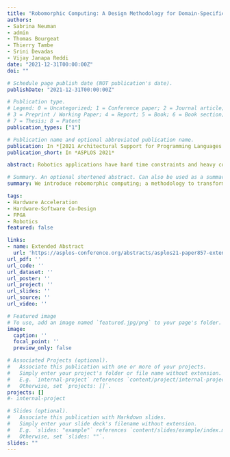 ```yaml
---
title: "Robomorphic Computing: A Design Methodology for Domain-Specific Accelerators Parameterized by Robot Morphology"
authors:
- Sabrina Neuman
- admin
- Thomas Bourgeat
- Thierry Tambe
- Srini Devadas
- Vijay Janapa Reddi
date: "2021-12-31T00:00:00Z"
doi: ""

# Schedule page publish date (NOT publication's date).
publishDate: "2021-12-31T00:00:00Z"

# Publication type.
# Legend: 0 = Uncategorized; 1 = Conference paper; 2 = Journal article;
# 3 = Preprint / Working Paper; 4 = Report; 5 = Book; 6 = Book section;
# 7 = Thesis; 8 = Patent
publication_types: ["1"]

# Publication name and optional abbreviated publication name.
publication: In *[2021 Architectural Support for Programming Languages and Operating Systems](https://asplos-conference.org/)*
publication_short: In *ASPLOS 2021*

abstract: Robotics applications have hard time constraints and heavy computational burdens that can greatly benefit from domain-specific hardware accelerators. For the latency-critical problem of robot motion planning and control, there exists a performance gap of at least an order of magnitude between joint actuator response rates and state-of-the-art software solutions. Hardware acceleration can close this gap, but it is essential to define automated hardware design flows to keep the design process agile as applications and robot platforms evolve. To address this challenge, we introduce robomorphic computing; a methodology to transform robot morphology into a customized hardware accelerator morphology. In this work, we (i) present this design methodology, using robot topology and structure to exploit parallelism and matrix sparsity patterns in accelerator hardware; (ii) use the methodology to generate a parameterized accelerator design for the gradient of rigid body dynamics, a key kernel in motion planning; (iii) evaluate FPGA and synthesized ASIC implementations of this accelerator for an industrial manipulator robot; and (iv) describe how the design can be automatically customized for other robot models. Our FPGA accelerator achieves speedups of 8x and 86x over CPU and GPU when executing a single dynamics gradient computation. It maintains speedups of 1.9x to 2.9x over CPU and GPU, including computation and I/O round-trip latency, when deployed as a coprocessor to a host CPU and processing multiple dynamics gradient computations. ASIC synthesis indicates an additional 7.2x factor. We describe how this principled approach generalizes to more complex robot platforms, such as quadrupeds and humanoids, as well as to other computational kernels in robotics, outlining a path forward for future robomorphic computing accelerators.

# Summary. An optional shortened abstract. Can also be used as a summary for an extended abstract or poster etc.
summary: We introduce robomorphic computing; a methodology to transform robot morphology into a customized hardware accelerator morphology. In this work, we (i) present this design methodology; (ii) use the methodology to generate a parameterized accelerator design for the gradient of rigid body dynamics; (iii) evaluate FPGA and synthesized ASIC implementations; and (iv) describe how the design can be automatically customized for other robot models. Our FPGA accelerator achieves speedups of 8x and 86x over CPU and GPU latency, and maintains an overall speedup of 1.9x to 2.9x deployed in an end-to-end coprocessor system. ASIC synthesis indicates an additional factor of 7.2x.

tags:
- Hardware Acceleration
- Hardware-Software Co-Design
- FPGA
- Robotics
featured: false

links:
- name: Extended Abstract
  url: 'https://asplos-conference.org/abstracts/asplos21-paper857-extended_abstract.pdf'
url_pdf: ''
url_code: ''
url_dataset: ''
url_poster: ''
url_project: ''
url_slides: ''
url_source: ''
url_video: ''

# Featured image
# To use, add an image named `featured.jpg/png` to your page's folder. 
image:
  caption: ''
  focal_point: ''
  preview_only: false

# Associated Projects (optional).
#   Associate this publication with one or more of your projects.
#   Simply enter your project's folder or file name without extension.
#   E.g. `internal-project` references `content/project/internal-project/index.md`.
#   Otherwise, set `projects: []`.
projects: []
#- internal-project

# Slides (optional).
#   Associate this publication with Markdown slides.
#   Simply enter your slide deck's filename without extension.
#   E.g. `slides: "example"` references `content/slides/example/index.md`.
#   Otherwise, set `slides: ""`.
slides: ""
---
```


<!-- {{% alert note %}}
Click the *Cite* button above to demo the feature to enable visitors to import publication metadata into their reference management software.
{{% /alert %}}

{{% alert note %}}
Click the *Slides* button above to demo Academic's Markdown slides feature.
{{% /alert %}} -->

<!-- Supplementary notes can be added here, including [code and math](https://sourcethemes.com/academic/docs/writing-markdown-latex/). -->

